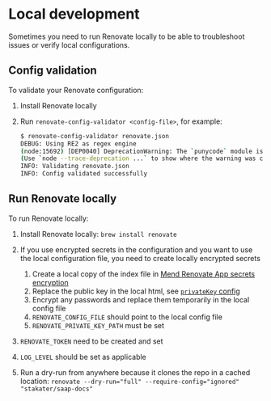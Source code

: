 # Local development

Sometimes you need to run Renovate locally to be able to troubleshoot issues or verify local configurations.

## Config validation

To validate your Renovate configuration:

1. Install Renovate locally
1. Run `renovate-config-validator <config-file>`, for example:

    ```sh
    $ renovate-config-validator renovate.json
    DEBUG: Using RE2 as regex engine
    (node:15692) [DEP0040] DeprecationWarning: The `punycode` module is deprecated. Please use a userland alternative instead.
    (Use `node --trace-deprecation ...` to show where the warning was created)
    INFO: Validating renovate.json
    INFO: Config validated successfully
    ```

## Run Renovate locally

To run Renovate locally:

1. Install Renovate locally: `brew install renovate`

1. If you use encrypted secrets in the configuration and you want to use the local configuration file, you need to create locally encrypted secrets
    1. Create a local copy of the index file in [Mend Renovate App secrets encryption](https://app.renovatebot.com/encrypt)
    1. Replace the public key in the local html, see [`privateKey` config](https://docs.renovatebot.com/self-hosted-configuration/#privatekey)
    1. Encrypt any passwords and replace them temporarily in the local config file
    1. `RENOVATE_CONFIG_FILE` should point to the local config file
    1. `RENOVATE_PRIVATE_KEY_PATH` must be set
1. `RENOVATE_TOKEN` need to be created and set
1. `LOG_LEVEL` should be set as applicable
1. Run a dry-run from anywhere because it clones the repo in a cached location: `renovate --dry-run="full" --require-config="ignored" "stakater/saap-docs"`
